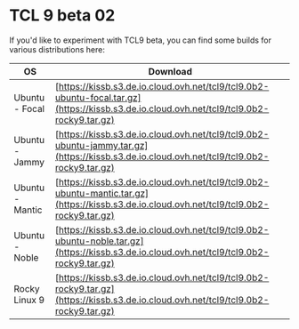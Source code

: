 
# TCL 9 beta 02

If you'd like to experiment with TCL9 beta, you can find some builds for various distributions here: 

| OS | Download |
|----|--------------|
| Ubuntu - Focal  | [https://kissb.s3.de.io.cloud.ovh.net/tcl9/tcl9.0b2-ubuntu-focal.tar.gz](https://kissb.s3.de.io.cloud.ovh.net/tcl9/tcl9.0b2-rocky9.tar.gz)   |
| Ubuntu - Jammy  | [https://kissb.s3.de.io.cloud.ovh.net/tcl9/tcl9.0b2-ubuntu-jammy.tar.gz](https://kissb.s3.de.io.cloud.ovh.net/tcl9/tcl9.0b2-rocky9.tar.gz)      | 
| Ubuntu - Mantic | [https://kissb.s3.de.io.cloud.ovh.net/tcl9/tcl9.0b2-ubuntu-mantic.tar.gz](https://kissb.s3.de.io.cloud.ovh.net/tcl9/tcl9.0b2-rocky9.tar.gz)       | 
| Ubuntu - Noble  | [https://kissb.s3.de.io.cloud.ovh.net/tcl9/tcl9.0b2-ubuntu-noble.tar.gz](https://kissb.s3.de.io.cloud.ovh.net/tcl9/tcl9.0b2-rocky9.tar.gz)      | 
| Rocky Linux 9   | [https://kissb.s3.de.io.cloud.ovh.net/tcl9/tcl9.0b2-rocky9.tar.gz](https://kissb.s3.de.io.cloud.ovh.net/tcl9/tcl9.0b2-rocky9.tar.gz)  |

